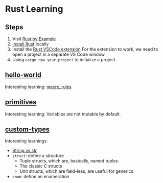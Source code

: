 # Rust Learning

## Steps

1. Visit [Rust by Example](https://doc.rust-lang.org/rust-by-example/)
2. [Install Rust](https://www.rust-lang.org/tools/install) locally
3. Install the [Rust VSCode extension](https://marketplace.visualstudio.com/items?itemName=rust-lang.rust-analyzer)
   For the extension to work, we need to open a project in a separate VS Code window.
4. Using `cargo new your-project` to initialize a project.

## [hello-world](./hello-world/)

Interesting learning: [macro_rules](https://doc.rust-lang.org/rust-by-example/macros.html)

## [primitives](./primitives/)

Interesting learning: Variables are not mutable by default.

## [custom-types](./custom-types/)

Interesting learnings:

- [String vs str](https://stackoverflow.com/questions/24158114/what-are-the-differences-between-rusts-string-and-str)
- `struct`: define a structure
  - Tuple structs, which are, basically, named tuples.
  - The classic C structs
  - Unit structs, which are field-less, are useful for generics.
- `enum`: define an enumeration
